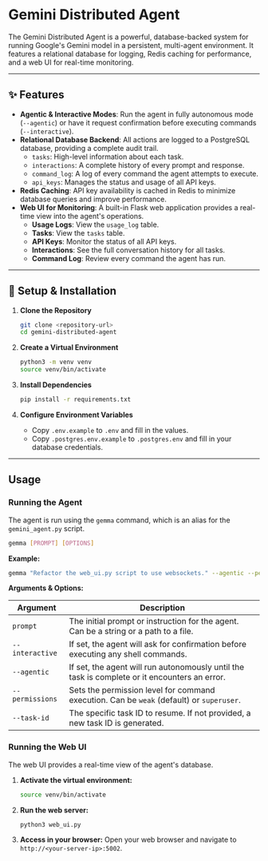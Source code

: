 # Gemini Distributed Agent

The Gemini Distributed Agent is a powerful, database-backed system for running Google's Gemini model in a persistent, multi-agent environment. It features a relational database for logging, Redis caching for performance, and a web UI for real-time monitoring.

---

## ✨ Features

- **Agentic & Interactive Modes**: Run the agent in fully autonomous mode (`--agentic`) or have it request confirmation before executing commands (`--interactive`).
- **Relational Database Backend**: All actions are logged to a PostgreSQL database, providing a complete audit trail.
    - `tasks`: High-level information about each task.
    - `interactions`: A complete history of every prompt and response.
    - `command_log`: A log of every command the agent attempts to execute.
    - `api_keys`: Manages the status and usage of all API keys.
- **Redis Caching**: API key availability is cached in Redis to minimize database queries and improve performance.
- **Web UI for Monitoring**: A built-in Flask web application provides a real-time view into the agent's operations.
    - **Usage Logs**: View the `usage_log` table.
    - **Tasks**: View the `tasks` table.
    - **API Keys**: Monitor the status of all API keys.
    - **Interactions**: See the full conversation history for all tasks.
    - **Command Log**: Review every command the agent has run.

---

## 🚀 Setup & Installation

1.  **Clone the Repository**
    ```bash
    git clone <repository-url>
    cd gemini-distributed-agent
    ```

2.  **Create a Virtual Environment**
    ```bash
    python3 -m venv venv
    source venv/bin/activate
    ```

3.  **Install Dependencies**
    ```bash
    pip install -r requirements.txt
    ```

4.  **Configure Environment Variables**
    - Copy `.env.example` to `.env` and fill in the values.
    - Copy `.postgres.env.example` to `.postgres.env` and fill in your database credentials.

---

## Usage

### Running the Agent

The agent is run using the `gemma` command, which is an alias for the `gemini_agent.py` script.

```bash
gemma [PROMPT] [OPTIONS]
```

**Example:**
```bash
gemma "Refactor the web_ui.py script to use websockets." --agentic --permissions superuser
```

**Arguments & Options:**

| Argument      | Description                                                                                             |
|---------------|---------------------------------------------------------------------------------------------------------|
| `prompt`      | The initial prompt or instruction for the agent. Can be a string or a path to a file.                   |
| `--interactive` | If set, the agent will ask for confirmation before executing any shell commands.                        |
| `--agentic`     | If set, the agent will run autonomously until the task is complete or it encounters an error.           |
| `--permissions` | Sets the permission level for command execution. Can be `weak` (default) or `superuser`.              |
| `--task-id`     | The specific task ID to resume. If not provided, a new task ID is generated.                            |

### Running the Web UI

The web UI provides a real-time view of the agent's database.

1.  **Activate the virtual environment:**
    ```bash
    source venv/bin/activate
    ```

2.  **Run the web server:**
    ```bash
    python3 web_ui.py
    ```

3.  **Access in your browser:**
    Open your web browser and navigate to `http://<your-server-ip>:5002`.
